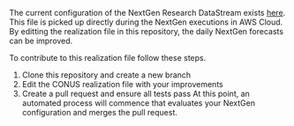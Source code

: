 The current configuration of the NextGen Research DataStream exists [here](https://github.com/CIROH-UA/ngen-datastream/blob/main/research_datastream/configuration/CONUS/realization_sloth_nom_cfe_pet_troute.json). This file is picked up directly during the NextGen executions in AWS Cloud. By editting the realization file in this repository, the daily NextGen forecasts can be improved.

To contribute to this realization file follow these steps.
1) Clone this repository and create a new branch
2) Edit the CONUS realization file with your improvements
3) Create a pull request and ensure all tests pass
At this point, an automated process will commence that evaluates your NextGen configuration and merges the pull request.
